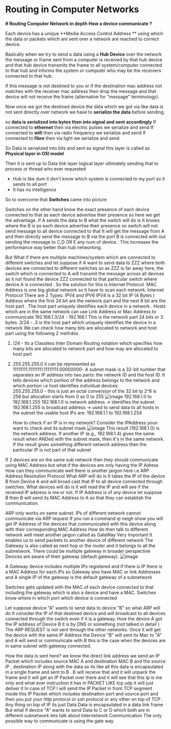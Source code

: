 # Routing in Computer Networks 


**# Routing Computer Network in depth**
**How a device communicate ?**

Each device has a unique  **Media Access Control Address **   using which the data or packets which are sent over a network are reached to correct device.

Basically when we try to send a data using  a **Hub Device** over the network  the message or frame sent from a computer is received by that hub device and that hub device transmits the frame to all system/computer connected to that hub and  informs the system or computer who may be the receivers connected to that hub. 

If this message is not destined to you or if the destination mac address not matches with the receiver mac address then drop the message and that device will not receive the frame (alternative for "message" terminology).

Now once we got the destined device the data which we got via like data is not sent directly over network we have to **serialize the data** before sending.

 so **data is serialized into bytes then into  signal and sent accordingly** 
 If connected to **ethernet** then via electric pulses we serialize and send 
 If connected to **wifi** then via radio frequency we serialize and send 
 If connected to **fibre** then via light we serialize and send 
 
So Data is serialized into bits and sent as signal this layer is called as **Physical layer in OSI model** 

Then it is sent up to Data link layer logical layer ultimately sending that to process or thread who ever requested 
 - Hub is like dum it don't know which system is connected to my
    port so it sends to all port
 - It has no intelligence

So to overcome that **Switches** came into picture

Switches on the other hand know the exact presence of each device connected to that as each device advertise their presence
so here we get the advantage. 
If A sends the data to B what the switch will do is It knows where the B is as each device advertise their presence so switch will not send message to all device connected to that It will get the message from A and then directly send the message to B via the port B is connected with out sending the message to C,D OR E any num of device .
This increases the performance way better than hub networking.

But What if there are multiple machines/system which are connected to different switches and let suppose if A want to send data to ZZZ where both devices are connected to different switches 
so as ZZZ is far away here, the switch which is connected to A will transmit the message across all devices   as it not found the device ZZZ  connected to that particular  switch  where device A is connected .
So the solution for this is Internet Protocol.
 MAC Address is one big  global network so it have to scan each network.
 Internet Protocol
 There are 2 Types:
 IPV4 and IPV6 
 IPV4 is a 32 bit IP (4 Bytes )  Address where the first 24 bit are the network part and the next 8 bit are the host part .
 The host part uniquely identifies each  device in a network .
 Hosts which are in the same network can use Link Address or Mac Address to communicate 
 192.168.1.3/24 -    192.168.1 This is the network part 24 bits or 3 bytes
 .3/24 - .3 is the host part which uniquely identifies the device in a network 
We can  check how many bits are allocated to network and host part using the following 2 methdos 

 1. /24 - Its a Classless Inter Domain Routing notation which specifies how many bits are allocated to network part and how may are allocated to host part
  
 3. 255.255.255.0 it can be represented as 11111111.11111111.11111111.00000000- A subnet mask is a 32-bit number that separates an IP address into two parts: the network ID and the host ID.
It tells devices which portion of the address belongs to the network and which  portion i.e host identifies individual devices\
255.255.255.0 - this is just an octal conversion of the 32 bit Ip
    2^8 is 256 but allocation starts from 0 so 0 to 255 
![image](https://github.com/user-attachments/assets/72b35e1a-4535-4b7f-b0b0-255e805a033f)
192.168.1.0 to 192.168.1.255
192.168.1.0 is network address → identifies the subnet
    192.168.1.255 is broadcast address → used to send data to all hosts in the subnet
    the usable host IPs are:
    192.168.1.1 to 192.168.1.254

    How to check if an IP is in my network?
    Consider the IPAddress youn want to check and its subnet mask
    ![image](https://github.com/user-attachments/assets/24b76198-b963-44a9-9daa-7ff4231c282c)
    This result (192.168.1.0) is the network address. If another IP (e.g., 192.168.1.4) gives the same result when ANDed with the subnet mask, then it's in the same network.
    If the result  gives something different network address  then the particular IP is not part of that subnet

If 2 devices are on the same  sub network then they should communicate using MAC Address but what if the devices are only having the IP Adress How can they communicate 
well there is another jargon here i.e ARP Address Resolution Protocol
What ARP will do is It takes the IP of the device B from Device A and will broad cast that IP to all device connected through switches.
What devices will do is It will read the IP and will see  if the received IP adsress is me or not.
If IP Address is of any device let suppose B then B will send its MAC Address to A so that they can establish the communication.

ARP only works on same subnet.
IPs of different network cannot communicate via ARP request
If you run a command ip neigh show 
you will get IP Address of the devices that communicated with this device along with their corresponding MAC Address
How do then talk to different network 
well meet another jargon called as GateWay Very Important 
It enables us to send packets to another device of different network
The Gateway is also called as next hop or the router and it belongs to all the subnetwork.
There could be multiple gateway in broader perspective
Devices are aware of their gateway (default gateway).
![image](https://github.com/user-attachments/assets/8baf721a-0289-4b02-a9b1-ade4b7318f80)

A Gateway device  includes multiple IPs registered  and if there is IP there is a MAC Address for each IPs  so Gateway also have MAC or link Addresses 
and  A single IP of the gateway is the default gateway of a subnetwork

Switches gets updated with the MAC of each device connected to that including the gateway which is also a device and have a MAC.
Switches know where in which port which device is connected 

Let suppose device "A" wants to send data to device "B" so what ARP will do It consider the IP of that destined device and will broadcast to all devices connected through the switch even if it is  a gateway.
How the device A got the IP address of Device B it is by DNS or something (not talked in detail )
The ARP REQUEST is not sent through the other networks.
Once it will get the device with the same IP Address the Device "B" will sent its Mac to "A"  and A will send or communicate with B this is the case when the devices  are in same subnet with gateway connected.

How the data is sent here?
we  know the direct link address we send an IP Packet which includes source MAC A and destination MAC B and the source IP , destination IP along with the data so its like all this data is encapsulated in a single frame and sent to B .
B will receive that and it will unpack the frame and it will get an IP Packet over there and it will see that this Ip is me only and what ever instruction it has in PACKET LIKE tcp udp it will just deliver it 
In case of TCP I will send the IP Packet in front TCP segment inside this IP Packet which includes destination port and source port and then you put your http protocol or ssh protocol or any other on top of TCP .
Any thing on top of IP its just Data 
Data is encapsulated in a data link frame 
But what if device "A" wants to send Data to C or D which both are in different subnetwork 
lets talk about Internetwork Communication 
The only possible way to communicate is using the gate way 










 




